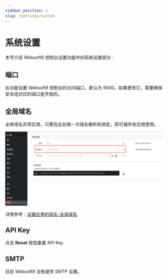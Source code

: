 ```yaml
---
sidebar_position: 1
slug: /settings/system
---
```


# 系统设置

本节介绍 Websoft9 控制台设置功能中的系统设置部分：

## 端口

此功能设置 Websoft9 控制台的访问端口，默认为 9000。如果更改它，需要确保安全组对应的端口是开放的。  

## 全局域名

全局域名非常实用，只需在此处做一次域名解析和绑定，即可被所有应用使用。  

![设置全局域名](./assets/websoft9-settings-globaldomain.png)

详情参考：[设置应用的域名-全局域名](../guide/appsetdomain#global-domain)

## API Key

点击 **Reset** 按钮重置 API Key

## SMTP

目前 Websoft9 没有提供 SMTP 设置。  



